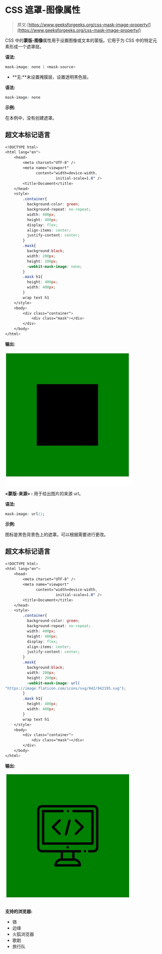 # CSS 遮罩-图像属性

> 原文:[https://www.geeksforgeeks.org/css-mask-image-property/](https://www.geeksforgeeks.org/css-mask-image-property/)

CSS 中的**蒙版-图像**属性用于设置图像或文本的蒙版。它用于为 CSS 中的特定元素形成一个遮罩层。

**语法:**

```css
mask-image: none | <mask-source>
```

*   **无:**未设置掩膜层，设置透明黑色层。

**语法:**

```css
mask-image: none
```

**示例:**

在本例中，没有创建遮罩。

## 超文本标记语言

```css
<!DOCTYPE html>
<html lang="en">
    <head>
        <meta charset="UTF-8" />
        <meta name="viewport"
              content="width=device-width,
                       initial-scale=1.0" />
        <title>Document</title>
    </head>
    <style>
        .container{
          background-color: green;
          background-repeat: no-repeat;
          width: 400px;
          height: 400px;
          display: flex;
          align-items: center;
          justify-content: center;
        }
        .mask{
          background:black;
          width: 200px;
          height: 200px;
          -webkit-mask-image: none;
        }
        .mask h1{
          height: 400px;
          width: 400px;
        }
        wrap text h1
    </style>
    <body>
        <div class="container">
            <div class="mask"></div>
        </div>
    </body>
</html>
```

**输出:**

![](img/086768bac55758e6930829bfb979cdc3.png)

**<蒙版-来源> :** 用于给出图片的来源 url。

**语法:**

```css
mask-image: url();
```

**示例:**

图标是黑色背景色上的遮罩。可以根据需要进行更改。

## 超文本标记语言

```css
<!DOCTYPE html>
<html lang="en">
    <head>
        <meta charset="UTF-8" />
        <meta name="viewport"
              content="width=device-width,
                       initial-scale=1.0" />
        <title>Document</title>
    </head>
    <style>
        .container{
          background-color: green;
          background-repeat: no-repeat;
          width: 400px;
          height: 400px;
          display: flex;
          align-items: center;
          justify-content: center;
        }
        .mask{
          background:black;
          width: 200px;
          height: 200px;
          -webkit-mask-image: url(
"https://image.flaticon.com/icons/svg/942/942195.svg");
        }
        .mask h1{
          height: 400px;
          width: 400px;
        }
        wrap text h1
    </style>
    <body>
        <div class="container">
            <div class="mask"></div>
        </div>
    </body>
</html>
```

**输出:**

![](img/56445065c96d2756f2f489ef39b2144e.png)

**支持的浏览器:**

*   铬
*   边缘
*   火狐浏览器
*   歌剧
*   旅行队